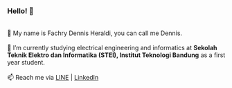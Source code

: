 ### Hello! 👋

<br>💬 My name is Fachry Dennis Heraldi, you can call me Dennis.<br>
<br>🌱 I’m currently studying electrical engineering and informatics at <b>Sekolah Teknik Elektro dan Informatika (STEI), Institut Teknologi Bandung</b> as a first year student.<br>
<br>📫 Reach me via <a href="https://line.me/ti/p/~dennisheraldi/">LINE</a> | <a href="https://www.linkedin.com/in/fachry-d-4ab68210a/">LinkedIn</a> <br>


<!--
**dennisheraldi/dennisheraldi** is a ✨ _special_ ✨ repository because its `README.md` (this file) appears on your GitHub profile.

Here are some ideas to get you started:

- 🔭 I’m currently working on ...
- 🌱 I’m currently learning ...
- 👯 I’m looking to collaborate on ...
- 🤔 I’m looking for help with ...
- 💬 Ask me about ...
- 📫 Reach me via <a href="https://line.me/ti/p/~dennisheraldi/">LINE</a>
- 😄 Pronouns: he/him
- ⚡ Fun fact: ...
-->
